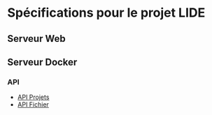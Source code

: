 # Spécifications pour le projet LIDE

## Serveur Web

## Serveur Docker

### API

* [API Projets](api_project.md)
* [API Fichier](api_file.md)